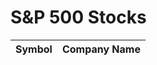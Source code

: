<html>
<head>
  <title>S&P 500 Stocks</title>
  <script>
    function getSP500Stocks() {
      const apiKey = '4f0f5ee0b6msh1bcb7e2bb792a18p18c6b0jsn03bc958312b3'; // Replace with your valid API key
      const url = `https://alpha-vantage.p.rapidapi.com/query?function=SYMBOL_SEARCH&keywords=*&apikey=${apiKey}`;
      const requestOptions = {
        method: 'GET',
        headers: {
          'X-RapidAPI-Host': 'alpha-vantage.p.rapidapi.com',
          'X-RapidAPI-Key': '4f0f5ee0b6msh1bcb7e2bb792a18p18c6b0jsn03bc958312b3' // Replace with your RapidAPI key
        },
        redirect: 'follow'
      };
      fetch(url, requestOptions)
        .then(response => response.json())
        .then(data => {
          const stockData = data.bestMatches;
          displaySP500Stocks(stockData);
        })
        .catch(error => {
          console.log('An error occurred:', error);
        });
    }
    function displaySP500Stocks(stockData) {
      const tableBody = document.getElementById('stock-table-body');
      stockData.forEach(stock => {
        const row = document.createElement('tr');
        const symbolCell = document.createElement('td');
        symbolCell.textContent = stock['1. symbol'];
        const companyNameCell = document.createElement('td');
        companyNameCell.textContent = stock['2. name'];
        row.appendChild(symbolCell);
        row.appendChild(companyNameCell);
        tableBody.appendChild(row);
      });
    }
    // Retrieve the S&P 500 stock list
    getSP500Stocks();
  </script>
</head>
<body>
  <h1>S&P 500 Stocks</h1>
  <table>
    <thead>
      <tr>
        <th>Symbol</th>
        <th>Company Name</th>
      </tr>
    </thead>
    <tbody id="stock-table-body">
      <!-- Table rows will be dynamically added here -->
    </tbody>
  </table>
</body>
</html>
